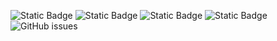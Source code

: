![Static Badge](https://img.shields.io/badge/blacklists-60-000000) ![Static Badge](https://img.shields.io/badge/blacklisted-3232471-cc0000) ![Static Badge](https://img.shields.io/badge/whitelisted-2244-00CC00) ![Static Badge](https://img.shields.io/badge/streaming_blacklist-28107-000000) ![GitHub issues](https://img.shields.io/github/issues/fabriziosalmi/blacklists)
